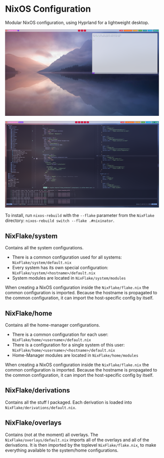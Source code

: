 # NixOS Configuration

Modular NixOS configuration, using Hyprland for a lightweight desktop.

![](Foggy-Lake.png)

![](NixVim.png)

To install, run `nixos-rebuild` with the `--flake` parameter from the `NixFlake` directory: `nixos-rebuild switch --flake .#nixinator`.

## NixFlake/system

Contains all the system configurations.

- There is a common configuration used for all systems: `NixFlake/system/default.nix`
- Every system has its own special configuration: `NixFlake/system/<hostname>/default.nix`
- System modules are located in `NixFlake/system/modules`

When creating a NixOS configuration inside the `NixFlake/flake.nix` the common configuration is imported.
Because the hostname is propagated to the common configuration, it can import the host-specific config by itself.

## NixFlake/home

Contains all the home-manager configurations.

- There is a common configuration for each user: `NixFlake/home/<username>/default.nix`
- There is a configuration for a single system of this user: `NixFlake/home/<username>/<hostname>/default.nix`
- Home-Manager modules are located in `NixFlake/home/modules`

When creating a NixOS configuration inside the `NixFlake/flake.nix` the common configuration is imported.
Because the hostname is propagated to the common configuration, it can import the host-specific config by itself.

## NixFlake/derivations

Contains all the stuff I packaged.
Each derivation is loaded into `NixFlake/derivations/default.nix`.

## NixFlake/overlays

Contains (not at the moment) all overlays.
The `NixFlake/overlays/default.nix` imports all of the overlays and all of the derivations.
It is then imported by the toplevel `NixFlake/flake.nix`, to make everything available to the system/home configurations.

